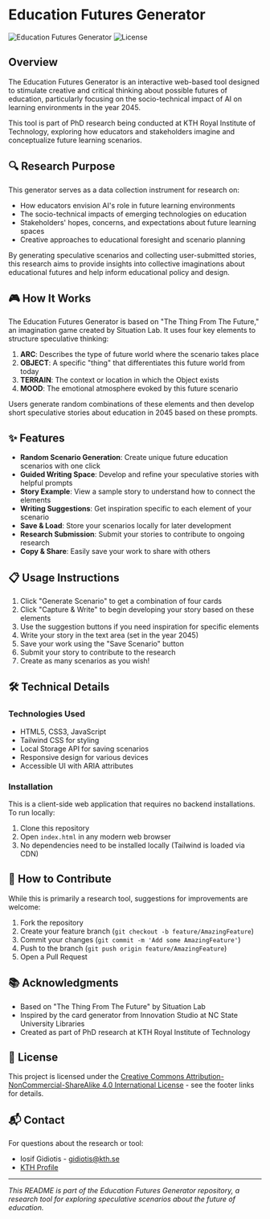 # Education Futures Generator

![Education Futures Generator](https://img.shields.io/badge/PhD%20Research-Education%20Futures-brightgreen)
![License](https://img.shields.io/badge/License-CC%20BY--NC--SA%204.0-blue)

## Overview

The Education Futures Generator is an interactive web-based tool designed to stimulate creative and critical thinking about possible futures of education, particularly focusing on the socio-technical impact of AI on learning environments in the year 2045.

This tool is part of PhD research being conducted at KTH Royal Institute of Technology, exploring how educators and stakeholders imagine and conceptualize future learning scenarios.

## 🔍 Research Purpose

This generator serves as a data collection instrument for research on:
- How educators envision AI's role in future learning environments
- The socio-technical impacts of emerging technologies on education
- Stakeholders' hopes, concerns, and expectations about future learning spaces
- Creative approaches to educational foresight and scenario planning

By generating speculative scenarios and collecting user-submitted stories, this research aims to provide insights into collective imaginations about educational futures and help inform educational policy and design.

## 🎮 How It Works

The Education Futures Generator is based on "The Thing From The Future," an imagination game created by Situation Lab. It uses four key elements to structure speculative thinking:

1. **ARC**: Describes the type of future world where the scenario takes place
2. **OBJECT**: A specific "thing" that differentiates this future world from today
3. **TERRAIN**: The context or location in which the Object exists
4. **MOOD**: The emotional atmosphere evoked by this future scenario

Users generate random combinations of these elements and then develop short speculative stories about education in 2045 based on these prompts.

## ✨ Features

- **Random Scenario Generation**: Create unique future education scenarios with one click
- **Guided Writing Space**: Develop and refine your speculative stories with helpful prompts
- **Story Example**: View a sample story to understand how to connect the elements
- **Writing Suggestions**: Get inspiration specific to each element of your scenario
- **Save & Load**: Store your scenarios locally for later development
- **Research Submission**: Submit your stories to contribute to ongoing research
- **Copy & Share**: Easily save your work to share with others

## 📋 Usage Instructions

1. Click "Generate Scenario" to get a combination of four cards
2. Click "Capture & Write" to begin developing your story based on these elements
3. Use the suggestion buttons if you need inspiration for specific elements
4. Write your story in the text area (set in the year 2045)
5. Save your work using the "Save Scenario" button
6. Submit your story to contribute to the research
7. Create as many scenarios as you wish!

## 🛠️ Technical Details

### Technologies Used
- HTML5, CSS3, JavaScript
- Tailwind CSS for styling
- Local Storage API for saving scenarios
- Responsive design for various devices
- Accessible UI with ARIA attributes

### Installation

This is a client-side web application that requires no backend installations. To run locally:

1. Clone this repository
2. Open `index.html` in any modern web browser
3. No dependencies need to be installed locally (Tailwind is loaded via CDN)

## 🔄 How to Contribute

While this is primarily a research tool, suggestions for improvements are welcome:

1. Fork the repository
2. Create your feature branch (`git checkout -b feature/AmazingFeature`)
3. Commit your changes (`git commit -m 'Add some AmazingFeature'`)
4. Push to the branch (`git push origin feature/AmazingFeature`)
5. Open a Pull Request

## 📚 Acknowledgments

- Based on "The Thing From The Future" by Situation Lab
- Inspired by the card generator from Innovation Studio at NC State University Libraries
- Created as part of PhD research at KTH Royal Institute of Technology

## 📄 License

This project is licensed under the [Creative Commons Attribution-NonCommercial-ShareAlike 4.0 International License](https://creativecommons.org/licenses/by-nc-sa/4.0/deed.en) - see the footer links for details.

## 📬 Contact

For questions about the research or tool:
- Iosif Gidiotis - [gidiotis@kth.se](mailto:gidiotis@kth.se)
- [KTH Profile](https://www.kth.se/profile/gidiotis)

---

*This README is part of the Education Futures Generator repository, a research tool for exploring speculative scenarios about the future of education.*
